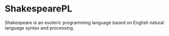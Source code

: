 ShakespearePL
=============
Shakespeare is an esoteric programming language based on English natural language syntax and processing.
